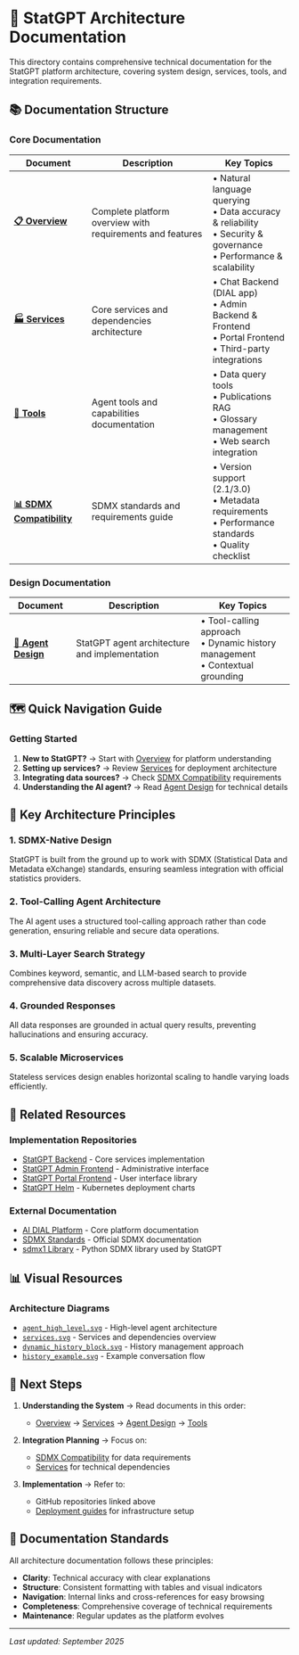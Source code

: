 # 📐 StatGPT Architecture Documentation

This directory contains comprehensive technical documentation for the StatGPT platform architecture, covering system
design, services, tools, and integration requirements.

## 📚 Documentation Structure

### Core Documentation

| Document                                             | Description                                               | Key Topics                                                                                                             |
|------------------------------------------------------|-----------------------------------------------------------|------------------------------------------------------------------------------------------------------------------------|
| **[📋 Overview](./overview.md)**                     | Complete platform overview with requirements and features | • Natural language querying<br>• Data accuracy & reliability<br>• Security & governance<br>• Performance & scalability |
| **[🏭 Services](./services.md)**                     | Core services and dependencies architecture               | • Chat Backend (DIAL app)<br>• Admin Backend & Frontend<br>• Portal Frontend<br>• Third-party integrations             |
| **[🔧 Tools](./tools.md)**                           | Agent tools and capabilities documentation                | • Data query tools<br>• Publications RAG<br>• Glossary management<br>• Web search integration                          |
| **[📊 SDMX Compatibility](./sdmx-compatibility.md)** | SDMX standards and requirements guide                     | • Version support (2.1/3.0)<br>• Metadata requirements<br>• Performance standards<br>• Quality checklist               |

### Design Documentation

| Document                          | Description                                   | Key Topics                                                                        |
|-----------------------------------|-----------------------------------------------|-----------------------------------------------------------------------------------|
| **[🤖 Agent Design](./agent.md)** | StatGPT agent architecture and implementation | • Tool-calling approach<br>• Dynamic history management<br>• Contextual grounding |

## 🗺️ Quick Navigation Guide

### Getting Started

1. **New to StatGPT?** → Start with [Overview](./overview.md) for platform understanding
2. **Setting up services?** → Review [Services](./services.md) for deployment architecture
3. **Integrating data sources?** → Check [SDMX Compatibility](./sdmx-compatibility.md) requirements
4. **Understanding the AI agent?** → Read [Agent Design](./agent.md) for technical details

## 🎯 Key Architecture Principles

### 1. **SDMX-Native Design**

StatGPT is built from the ground up to work with SDMX (Statistical Data and Metadata eXchange) standards, ensuring
seamless integration with official statistics providers.

### 2. **Tool-Calling Agent Architecture**

The AI agent uses a structured tool-calling approach rather than code generation, ensuring reliable and secure data
operations.

### 3. **Multi-Layer Search Strategy**

Combines keyword, semantic, and LLM-based search to provide comprehensive data discovery across multiple datasets.

### 4. **Grounded Responses**

All data responses are grounded in actual query results, preventing hallucinations and ensuring accuracy.

### 5. **Scalable Microservices**

Stateless services design enables horizontal scaling to handle varying loads efficiently.

## 🔗 Related Resources

### Implementation Repositories

- [StatGPT Backend](https://github.com/epam/statgpt-backend) - Core services implementation
- [StatGPT Admin Frontend](https://github.com/epam/statgpt-admin-frontend) - Administrative interface
- [StatGPT Portal Frontend](https://github.com/epam/statgpt-portal-frontend) - User interface library
- [StatGPT Helm](https://github.com/epam/statgpt-helm) - Kubernetes deployment charts

### External Documentation

- [AI DIAL Platform](https://docs.dialx.ai/) - Core platform documentation
- [SDMX Standards](https://sdmx.org/) - Official SDMX documentation
- [sdmx1 Library](https://github.com/khaeru/sdmx) - Python SDMX library used by StatGPT

## 📊 Visual Resources

### Architecture Diagrams

- [`agent_high_level.svg`](./content/agent_high_level.svg) - High-level agent architecture
- [`services.svg`](./content/services.svg) - Services and dependencies overview
- [`dynamic_history_block.svg`](./content/dynamic_history_block.svg) - History management approach
- [`history_example.svg`](./content/history_example.svg) - Example conversation flow

## 🚀 Next Steps

1. **Understanding the System** → Read documents in this order:
    - [Overview](./overview.md) → [Services](./services.md) → [Agent Design](./agent.md) → [Tools](./tools.md)

2. **Integration Planning** → Focus on:
    - [SDMX Compatibility](./sdmx-compatibility.md) for data requirements
    - [Services](./services.md) for technical dependencies

3. **Implementation** → Refer to:
    - GitHub repositories linked above
    - [Deployment guides](../deployment/) for infrastructure setup

## 📝 Documentation Standards

All architecture documentation follows these principles:

- **Clarity**: Technical accuracy with clear explanations
- **Structure**: Consistent formatting with tables and visual indicators
- **Navigation**: Internal links and cross-references for easy browsing
- **Completeness**: Comprehensive coverage of technical requirements
- **Maintenance**: Regular updates as the platform evolves

---

*Last updated: September 2025*
